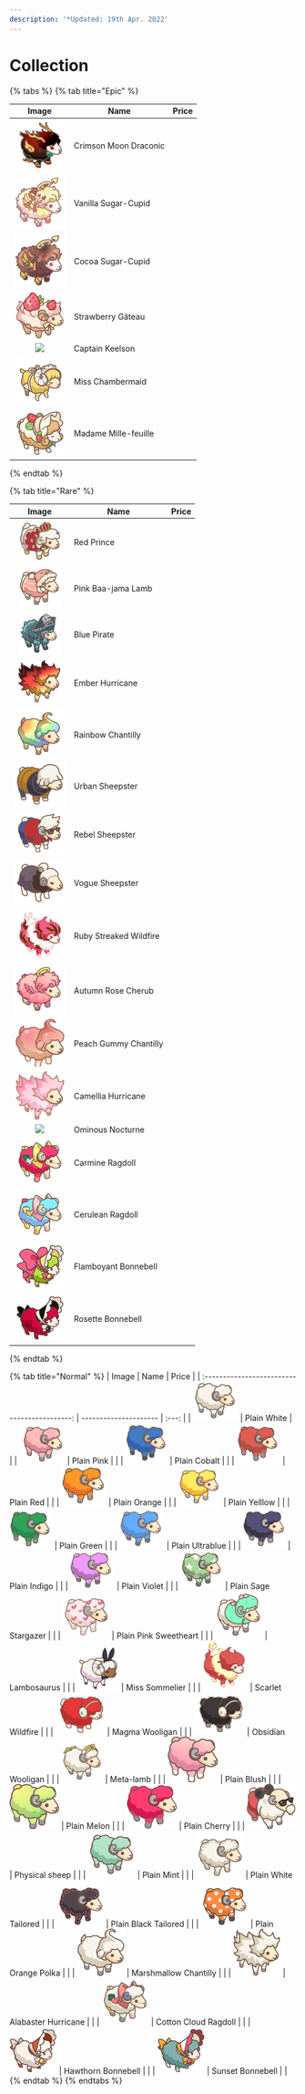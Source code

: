 ```yaml
---
description: '*Updated: 19th Apr. 2022'
---
```


# Collection



{% tabs %}
{% tab title="Epic" %}


|                             Image                             | Name                  | Price |
| :-----------------------------------------------------------: | --------------------- | :---: |
|          ![](<../../.gitbook/assets/image (60).png>)          | Crimson Moon Draconic |       |
|          ![](<../../.gitbook/assets/image (57).png>)          | Vanilla Sugar-Cupid   |       |
|          ![](<../../.gitbook/assets/image (78).png>)          | Cocoa Sugar-Cupid     |       |
|          ![](<../../.gitbook/assets/image (12).png>)          | Strawberry Gâteau     |       |
| ![](<../../.gitbook/assets/Captain Keelson\_for gitbook.png>) | Captain Keelson       |       |
|              ![](../../.gitbook/assets/1012.png)              | Miss Chambermaid      |       |
|              ![](../../.gitbook/assets/2518.png)              | Madame Mille-feuille  |       |
{% endtab %}

{% tab title="Rare" %}


|                              Image                             | Name                   | Price |
| :------------------------------------------------------------: | ---------------------- | :---: |
|           ![](<../../.gitbook/assets/image (25).png>)          | Red Prince             |       |
|           ![](<../../.gitbook/assets/image (59).png>)          | Pink Baa-jama Lamb     |       |
|           ![](<../../.gitbook/assets/image (76).png>)          | Blue Pirate            |       |
|           ![](<../../.gitbook/assets/image (41).png>)          | Ember Hurricane        |       |
|          ![](<../../.gitbook/assets/image (114).png>)          | Rainbow Chantilly      |       |
|           ![](<../../.gitbook/assets/image (49).png>)          | Urban Sheepster        |       |
|          ![](<../../.gitbook/assets/image (122).png>)          | Rebel Sheepster        |       |
|           ![](<../../.gitbook/assets/image (98).png>)          | Vogue Sheepster        |       |
|           ![](<../../.gitbook/assets/image (71).png>)          | Ruby Streaked Wildfire |       |
|           ![](<../../.gitbook/assets/image (36).png>)          | Autumn Rose Cherub     |       |
|           ![](<../../.gitbook/assets/image (91).png>)          | Peach Gummy Chantilly  |       |
|           ![](<../../.gitbook/assets/image (30).png>)          | Camellia Hurricane     |       |
| ![](<../../.gitbook/assets/Ominous Nocturne\_for gitbook.png>) | Ominous Nocturne       |       |
|               ![](../../.gitbook/assets/1109.png)              | Carmine Ragdoll        |       |
|            ![](<../../.gitbook/assets/1110 (1).png>)           | Cerulean Ragdoll       |       |
|            ![](<../../.gitbook/assets/2513 (1).png>)           | Flamboyant Bonnebell   |       |
|               ![](../../.gitbook/assets/2517.png)              | Rosette Bonnebell      |       |
{% endtab %}

{% tab title="Normal" %}
|                     Image                    | Name                  | Price |
| :------------------------------------------: | --------------------- | :---: |
|  ![](<../../.gitbook/assets/image (53).png>) | Plain White           |       |
|  ![](<../../.gitbook/assets/image (42).png>) | Plain Pink            |       |
|  ![](<../../.gitbook/assets/image (50).png>) | Plain Cobalt          |       |
|  ![](<../../.gitbook/assets/image (47).png>) | Plain Red             |       |
|  ![](<../../.gitbook/assets/image (14).png>) | Plain Orange          |       |
|  ![](<../../.gitbook/assets/image (66).png>) | Plain Yelllow         |       |
| ![](<../../.gitbook/assets/image (124).png>) | Plain Green           |       |
| ![](<../../.gitbook/assets/image (126).png>) | Plain Ultrablue       |       |
|  ![](<../../.gitbook/assets/image (95).png>) | Plain Indigo          |       |
|  ![](<../../.gitbook/assets/image (37).png>) | Plain Violet          |       |
|  ![](<../../.gitbook/assets/image (89).png>) | Plain Sage Stargazer  |       |
|  ![](<../../.gitbook/assets/image (81).png>) | Plain Pink Sweetheart |       |
| ![](<../../.gitbook/assets/image (112).png>) | Lambosaurus           |       |
|  ![](<../../.gitbook/assets/image (70).png>) | Miss Sommelier        |       |
|  ![](<../../.gitbook/assets/image (67).png>) | Scarlet Wildfire      |       |
|  ![](<../../.gitbook/assets/image (45).png>) | Magma Wooligan        |       |
| ![](<../../.gitbook/assets/image (131).png>) | Obsidian Wooligan     |       |
|  ![](<../../.gitbook/assets/image (74).png>) | Meta-lamb             |       |
| ![](<../../.gitbook/assets/image (103).png>) | Plain Blush           |       |
|  ![](<../../.gitbook/assets/image (69).png>) | Plain Melon           |       |
|  ![](<../../.gitbook/assets/image (29).png>) | Plain Cherry          |       |
|  ![](<../../.gitbook/assets/image (23).png>) | Physical sheep        |       |
|      ![](../../.gitbook/assets/110.png)      | Plain Mint            |       |
|      ![](../../.gitbook/assets/128.png)      | Plain White Tailored  |       |
|      ![](../../.gitbook/assets/130.png)      | Plain Black Tailored  |       |
|      ![](../../.gitbook/assets/144.png)      | Plain Orange Polka    |       |
|      ![](../../.gitbook/assets/200.png)      | Marshmallow Chantilly |       |
|      ![](../../.gitbook/assets/300.png)      | Alabaster Hurricane   |       |
|      ![](../../.gitbook/assets/1100.png)     | Cotton Cloud Ragdoll  |       |
|      ![](../../.gitbook/assets/2500.png)     | Hawthorn Bonnebell    |       |
|      ![](../../.gitbook/assets/2504.png)     | Sunset Bonnebell      |       |
{% endtab %}
{% endtabs %}

